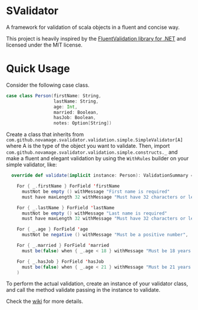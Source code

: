 SValidator
==========

A framework for validation of scala objects in a fluent and concise way.

This project is heavily inspired by the [FluentValidation library for .NET](https://github.com/JeremySkinner/FluentValidation) and
licensed under the MIT license.

Quick Usage
===========

Consider the following case class.

```scala
case class Person(firstName: String,
                  lastName: String,
                  age: Int,
                  married: Boolean,
                  hasJob: Boolean,
                  notes: Option[String])
```

Create a class that inherits from `com.github.novamage.svalidator.validation.simple.SimpleValidator[A]` where A is
the type of the object you want to validate.  Then, import `com.github.novamage.svalidator.validation.simple.constructs._`
and make a fluent and elegant validation by using the `WithRules` builder on your simple validator, like:

```scala
  override def validate(implicit instance: Person): ValidationSummary = WithRules(

    For { _.firstName } ForField 'firstName
      mustNot be empty () withMessage "First name is required"
      must have maxLength 32 withMessage "Must have 32 characters or less",

    For { _.lastName } ForField 'lastName
      mustNot be empty () withMessage "Last name is required"
      must have maxLength 32 withMessage "Must have 32 characters or less",

    For { _.age } ForField 'age
      mustNot be negative () withMessage "Must be a positive number",

    For { _.married } ForField 'married
      must be(false) when { _.age < 18 } withMessage "Must be 18 years or older to allow marking marriage",

    For { _.hasJob } ForField 'hasJob
      must be(false) when { _.age < 21 } withMessage "Must be 21 years or older to allow marking a job"
    )
```

To perform the actual validation, create an instance of your validator class, and call the method validate passing in 
the instance to validate.

Check the [wiki](https://github.com/NovaMage/SValidator/wiki/SValidator) for more details.


